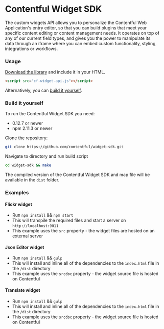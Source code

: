 # Contentful Widget SDK

The custom widgets API allows you to personalize the Contentful Web
Application's entry editor, so that you can build plugins that meet your
specific content editing or content management needs. It operates on top of any
of our current field types, and gives you the power to manipulate its data
through an iframe where you can embed custom functionality, styling,
integrations or workflows.

### Usage

[Download the library][api-download] and include it in your HTML.

```html
<script src="cf-widget-api.js"></script>
```

Alternatively, you can [build it yourself](#buildyourself).

[api-download]: https://contentful.github.io/widget-sdk/cf-widget-api.js


### <a name="buildyourself"></a>Build it yourself

To run the Contentful Widget SDK you need:

* 0.12.7 or newer
* npm 2.11.3 or newer

Clone the repository:

```bash
git clone https://github.com/contentful/widget-sdk.git
```

Navigate to directory and run build script

```bash
cd widget-sdk && make
```

The compiled version of the Contentful Widget SDK and map file will be available
in the `dist` folder.


### Examples

#### Flickr widget
* Run `npm install` && `npm start`
* This will transpile the required files and start a server on `http://localhost:9011`
* This example uses the `src` property - the widget files are hosted on an external server


#### Json Editor widget
* Run `npm install` && `gulp`
* This will install and inline all of the dependencies to the `index.html` file in the `/dist` directory
* This example uses the `srcdoc` property - the widget source file is hosted on Contentful

#### Translate widget

* Run `npm install` && `gulp`
* This will install and inline all of the dependencies to the `index.html` file in the `/dist` directory
* This example uses the `srcdoc` property - the widget source file is hosted on Contentful

